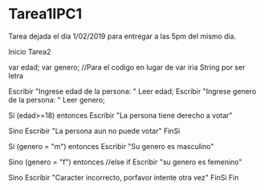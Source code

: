 # Tarea1IPC1
Tarea dejada el dia 1/02/2019 para entregar a las 5pm del mismo dia.

Inicio Tarea2


var edad;
var genero;      //Para el codigo en lugar de var iria String por ser letra

Escribir "Ingrese edad de la persona: "
Leer edad;
Escribir "Ingrese genero de la persona: "
Leer genero; 

Si (edad>=18) entonces 
Escribir "La persona tiene derecho a votar"

Sino
Escribir "La persona aun no puede votar"
FinSi

Si (genero = "m") entonces
Escribir "Su genero es masculino"

Sino (genero = "f") entonces       //else if 
Escribir "su genero es femenino"

Sino
Escribir "Caracter incorrecto, porfavor intente otra vez"
FinSi
Fin

